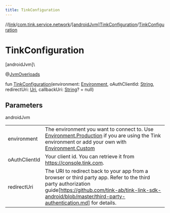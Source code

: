 ```yaml
---
title: TinkConfiguration
---
```

//[link](../../../index.html)/[com.tink.service.network](../index.html)/[[androidJvm]TinkConfiguration](index.html)/[TinkConfiguration](-tink-configuration.html)



# TinkConfiguration



[androidJvm]\




@[JvmOverloads](https://kotlinlang.org/api/latest/jvm/stdlib/kotlin.jvm/-jvm-overloads/index.html)



fun [TinkConfiguration](-tink-configuration.html)(environment: [Environment](../[android-jvm]-environment/index.html), oAuthClientId: [String](https://kotlinlang.org/api/latest/jvm/stdlib/kotlin/-string/index.html), redirectUri: [Uri](https://developer.android.com/reference/kotlin/android/net/Uri.html), callbackUri: [String](https://kotlinlang.org/api/latest/jvm/stdlib/kotlin/-string/index.html)? = null)



## Parameters


androidJvm

| | |
|---|---|
| environment | The environment you want to connect to. Use [Environment.Production](../[android-jvm]-environment/-production/index.html) if you are using the Tink environment or add your own with [Environment.Custom](../[android-jvm]-environment/-custom/index.html) |
| oAuthClientId | Your client id. You can retrieve it from https://console.tink.com. |
| redirectUri | The URI to redirect back to your app from a browser or third party app. Refer to the third party authorization guide[https://github.com/tink-ab/tink-link-sdk-android/blob/master/third-party-authentication.md] for details. |




